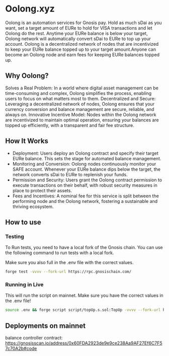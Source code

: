 # Oolong.xyz

Oolong is an automation services for Gnosis pay. Hold as much sDai as you want, set a target amount of EURe to hold for VISA transactions and let Oolong do the rest. Anytime your EURe balance is below your target, Oolong network will automatically convert sDai to EURe to top up your account. Oolong is a decentralized network of nodes that are incentivized to keep your EURe balance topped up to your target amount.Anyone can become an Oolong node and earn fees for keeping EURe balances topped up.


## Why Oolong?

Solves a Real Problem: In a world where digital asset management can be time-consuming and complex, Oolong simplifies the process, enabling users to focus on what matters most to them.
Decentralized and Secure: Leveraging a decentralized network of nodes, Oolong ensures that your currency conversion and balance management are secure, reliable, and always on.
Innovative Incentive Model: Nodes within the Oolong network are incentivized to maintain optimal operation, ensuring your balances are topped up efficiently, with a transparent and fair fee structure.

## How It Works

* Deployment: Users deploy an Oolong contract and specify their target EURe balance. This sets the stage for automated balance management.
* Monitoring and Conversion: Oolong nodes continuously monitor your SAFE account. Whenever your EURe balance dips below the target, the network converts sDai to EURe to replenish your funds.
* Permission and Security: Users grant the Oolong contract permission to execute transactions on their behalf, with robust security measures in place to protect their assets.
* Fees and Incentives: A nominal fee for this service is split between the performing node and the Oolong network, fostering a sustainable and thriving ecosystem.


## How to use

### Testing

To Run tests, you need to have a local fork of the Gnosis chain. You can use the following command to run tests with a local fork.

Make sure you also full in the .env file with the correct values.

```bash
forge test -vvvv --fork-url https://rpc.gnosischain.com/

```

### Running in Live

This will run the script on mainnet. Make sure you have the correct values in the .env file!

```bash
source .env && forge script script/topUp.s.sol:TopUp -vvvv --fork-url https://rpc.gnosischain.com/ --broadcast 

```


## Deployments on mainnet

balance controller contract: https://gnosisscan.io/address/0x60FDA2923de9e9ce238Aa9AF27Ef6C7F57c70A2b#code


